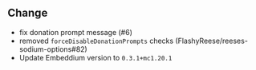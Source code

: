 ## Change
- fix donation prompt message (#6)
- removed `forceDisableDonationPrompts` checks (FlashyReese/reeses-sodium-options#82)
- Update Embeddium version to `0.3.1+mc1.20.1`